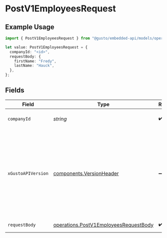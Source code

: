 # PostV1EmployeesRequest

## Example Usage

```typescript
import { PostV1EmployeesRequest } from "@gusto/embedded-api/models/operations/postv1employees.js";

let value: PostV1EmployeesRequest = {
  companyId: "<id>",
  requestBody: {
    firstName: "Fredy",
    lastName: "Hauck",
  },
};
```

## Fields

| Field                                                                                                                                                                                                                        | Type                                                                                                                                                                                                                         | Required                                                                                                                                                                                                                     | Description                                                                                                                                                                                                                  |
| ---------------------------------------------------------------------------------------------------------------------------------------------------------------------------------------------------------------------------- | ---------------------------------------------------------------------------------------------------------------------------------------------------------------------------------------------------------------------------- | ---------------------------------------------------------------------------------------------------------------------------------------------------------------------------------------------------------------------------- | ---------------------------------------------------------------------------------------------------------------------------------------------------------------------------------------------------------------------------- |
| `companyId`                                                                                                                                                                                                                  | *string*                                                                                                                                                                                                                     | :heavy_check_mark:                                                                                                                                                                                                           | The UUID of the company                                                                                                                                                                                                      |
| `xGustoAPIVersion`                                                                                                                                                                                                           | [components.VersionHeader](../../models/components/versionheader.md)                                                                                                                                                         | :heavy_minus_sign:                                                                                                                                                                                                           | Determines the date-based API version associated with your API call. If none is provided, your application's [minimum API version](https://docs.gusto.com/embedded-payroll/docs/api-versioning#minimum-api-version) is used. |
| `requestBody`                                                                                                                                                                                                                | [operations.PostV1EmployeesRequestBody](../../models/operations/postv1employeesrequestbody.md)                                                                                                                               | :heavy_check_mark:                                                                                                                                                                                                           | Create an employee.                                                                                                                                                                                                          |